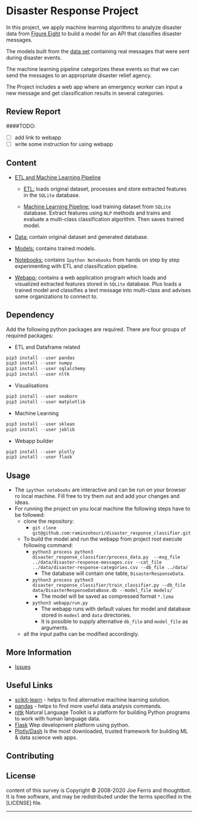 # Disaster Response Project

In this project, we apply machine learning algorithms to analyze disaster data from [Figure Eight](https://www.figure-eight.com/) 
to build a model for an API that classifies disaster messages.

The models built from the [data set](https://appen.com/datasets/combined-disaster-response-data/) containing real messages
that were sent during disaster events. 

The machine learning pipeline categorizes these events so that we can send the messages to an appropriate disaster relief agency.

The Project includes a web app where an emergency worker can input a new message and get classification results in several categories.


Review Report
-------------
####TODO:  
- [ ] add link to webapp
- [ ] write some instruction for using webapp 
 
Content
-------
* [ETL and Machine Learning Pipeline](https://github.com/raminzohouri/disaster_response_classifier/tree/master/disaster_response_classifier)
   
    *   [ETL:](https://github.com/raminzohouri/disaster_response_classifier/tree/master/disaster_response_classifier/process_data.py) loads original dataset, processes and store extracted features in the `SQLite` database.
   
    *   [Machine Learning Pipeline:](https://github.com/raminzohouri/disaster_response_classifier/tree/master/disaster_response_classifier/train_classifier.py) load training dataset from `SQLite` database. 
    Extract features using `NLP` methods and trains and evaluate a multi-class classification algorithm. 
    Then saves trained model.
    
* [Data:](https://github.com/raminzohouri/disaster_response_classifier/tree/master/data) contain original dataset and generated database.

* [Models:](https://github.com/raminzohouri/disaster_response_classifier/tree/master/models) contains trained models.

* [Notebooks:](https://github.com/raminzohouri/disaster_response_classifier/tree/master/notebooks) contains `Ipython Notebooks` from hands on step
by step experimenting with ETL and classification pipeline.

* [Webapp:](https://github.com/raminzohouri/disaster_response_classifier/tree/master/webapp) contains a web application program
which loads and visualized extracted features stored in `SQLite` database. Plus loads a trained model 
and classifies a text message into multi-class and advises some organizations to connect to.

Dependency
--------

Add the following python packages are required. There are four groups of required packages:
* ETL and Dataframe related
```python
pip3 install --user pandas
pip3 install --user numpy
pip3 install --user sqlalchemy
pip3 install --user nltk  
```
* Visualisations
```python 
pip3 install --user seaborn
pip3 install --user matplotlib 
```
* Machine Learning
```python 
pip3 install --user sklean
pip3 install --user joblib 
```
* Webapp builder
```python 
pip3 install --user plotly
pip3 install --user flask 
```

Usage
--------

* The `ipython notebooks` are interactive and can be run on your browser ro local machine.
Fill free to try them out and add your changes and ideas.
* For running the project on you local machine the following steps have to be followed:
    *  clone the repository:
        * `git clone git@github.com:raminzohouri/disaster_response_classifier.git`
    *  To build the model and run the webapp from project root execute following command:
        * `python3 process python3 disaster_response_classifier/process_data.py  --msg_file ../data/disaster-response-messages.csv --cat_file ../data/disaster-response-categories.csv --db_file ../data/`
            * The database will contain one table, `DisasterResponseData`.
        * `python3 process python3 disaster_response_classifier/train_classifier.py --db_file data/DisasterResponseDataBase.db --model_file models/`
            * The model will be saved as compressed format `*.lzma`
        *  `python3 webapp/run.py`
            * The webapp runs with default values for model and database stored in `modesl` and `data` directories.
            * It is possible to supply alternative `db_file` and `model_file` as arguments.  
    * all the input paths can be modified accordingly.
    
More Information
----------------

* [Issues](https://github.com/raminzohouri/stackoverflow_survey_analysis/issues)


Useful Links
------------

* [scikit-learn](https://scikit-learn.org/stable/) - helps to find alternative machine learning solution.
* [pandas](https://pandas.pydata.org/) - helps to find more useful data analysis commands.
* [nltk](https://www.nltk.org/) Natural Language Toolkit is a platform for building Python programs to work with human language data.
* [Flask](https://flask.palletsprojects.com/en/1.1.x/) Wep development platform using python.
* [Plotly/Dash](https://plotly.com/dash/) Is the most downloaded, trusted framework for building ML & data science web apps. 


Contributing
------------


License
-------

content of this survey is Copyright © 2008-2020 Joe Ferris and thoughtbot. It is free
software, and may be redistributed under the terms specified in the
[LICENSE] file.



----------------
